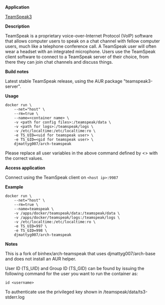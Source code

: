 **Application**

[TeamSpeak3](https://www.teamspeak.com/)

**Description**

TeamSpeak is a proprietary voice-over-Internet Protocol (VoIP) software that allows computer users to speak on a chat channel with fellow computer users, much like a telephone conference call. A TeamSpeak user will often wear a headset with an integrated microphone. Users use the TeamSpeak client software to connect to a TeamSpeak server of their choice, from there they can join chat channels and discuss things.

**Build notes**

Latest stable TeamSpeak release, using the AUR package "teamspeak3-server".

**Usage**

```
docker run \
    --net="host" \
    --rm=true \
    --name=<container name> \
    -v <path for config files>:/teamspeak/data \
    -v <path for logs>:/teamspeak/logs \
    -v /etc/localtime:/etc/localtime:ro \
    -e TS_UID=<uid for teamspeak user> \
    -e TS_GID=<gid for teamspeak user> \
    djmattyg007/arch-teamspeak
```

Please replace all user variables in the above command defined by <> with the correct values.

**Access application**

Connect using the TeamSpeak client on `<host ip>:9987`

**Example**

```
docker run \
    --net="host" \
    --rm=true \
    --name=teamspeak \
    -v /apps/docker/teamspeak/data:/teamspeak/data \
    -v /apps/docker/teamspeak/logs:/teamspeak/logs \
    -v /etc/localtime:/etc/localtime:ro \
    -e TS_UID=997 \
    -e TS_GID=998 \
    djmattyg007/arch-teamspeak
```

**Notes**

This is a fork of binhex/arch-teamspeak that uses djmattyg007/arch-base and does not install an AUR helper.

User ID (TS\_UID) and Group ID (TS\_GID) can be found by issuing the following command for the user you want to run the container as:

```
id <username>
```

To authenticate use the privileged key shown in /teamspeak/data/ts3-stderr.log

